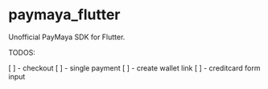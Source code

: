 # paymaya_flutter


Unofficial PayMaya SDK for Flutter.

TODOS:

[ ] - checkout
[ ] - single payment
[ ] - create wallet link
[ ] - creditcard form input
